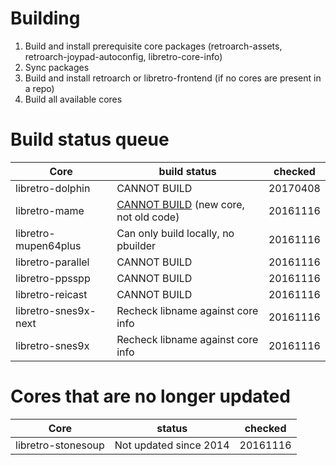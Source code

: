 # Building
1. Build and install prerequisite core packages (retroarch-assets, retroarch-joypad-autoconfig, libretro-core-info)
2. Sync packages
2. Build and install retroarch or libretro-frontend (if no cores are present in a repo)
3. Build all available cores

# Build status queue

Core                  | build status  | checked       
----------------------|---------------|------------------
libretro-dolphin	    | CANNOT BUILD        | 20170408
libretro-mame	        |[CANNOT BUILD](https://github.com/libretro/mame/issues/3) (new core, not old code)  | 20161116
libretro-mupen64plus	| Can only build locally, no pbuilder | 20161116
libretro-parallel	    | CANNOT BUILD        | 20161116
libretro-ppsspp	    	| CANNOT BUILD        | 20161116
libretro-reicast	    | CANNOT BUILD        | 20161116
libretro-snes9x-next	| Recheck libname against core info  | 20161116
libretro-snes9x		    | Recheck libname against core info  | 20161116

# Cores that are no longer updated

Core                  | status  | checked       
----------------------|---------------|------------------
libretro-stonesoup  	| Not updated since 2014  | 20161116


